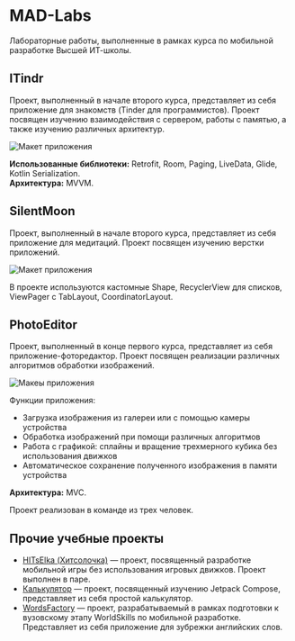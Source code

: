 # MAD-Labs
Лабораторные работы, выполненные в рамках курса по мобильной разработке Высшей ИТ-школы.  

## ITindr
Проект, выполненный в начале второго курса, представляет из себя приложение для знакомств (Tinder для программистов). 
Проект посвящен изучению взаимодействия с сервером, работы с памятью, а также изучению различных архитектур.  

![Макет приложения](https://user-images.githubusercontent.com/26373999/163435118-20e837eb-6cf6-4eba-95ba-4cd34c156a8b.png)  

**Использованные библиотеки:** Retrofit, Room, Paging, LiveData, Glide, Kotlin Serialization.  
**Архитектура:** MVVM.

## SilentMoon
Проект, выполненный в начале второго курса, представляет из себя приложение для медитаций. Проект посвящен изучению верстки приложений.  

![Макет приложения](https://user-images.githubusercontent.com/26373999/163433266-5f0bd432-0e81-4d61-95fa-262643a271d7.png)  

В проекте используются кастомные Shape, RecyclerView для списков, ViewPager с TabLayout, CoordinatorLayout.

## PhotoEditor
Проект, выполненный в конце первого курса, представляет из себя приложение-фоторедактор. Проект посвящен реализации различных алгоритмов обработки изображений.  

![Макеы приложения](https://user-images.githubusercontent.com/26373999/163434197-c2a4d019-82cf-475e-9322-cf68eb2daea5.png)

Функции приложения:  
* Загрузка изображения из галереи или с помощью камеры устройства  
* Обработка изображений при помощи различных алгоритмов  
* Работа с графикой: сплайны и вращение трехмерного кубика без использования движков  
* Автоматическое сохранение полученного изображения в памяти устройства  

**Архитектура:** MVC.

Проект реализован в команде из трех человек.

## Прочие учебные проекты
* [HITsElka (Хитсолочка)](https://github.com/Chantreck/HitsElka) — проект, посвященный разработке мобильной игры без использования игровых движков. Проект выполнен в паре.   
* [Калькулятор](https://github.com/Chantreck/MAD-Calculator) — проект, посвященный изучению Jetpack Compose, представляет из себя простой калькулятор.  
* [WordsFactory](https://github.com/Chantreck/MAD-WordsFactory) — проект, разрабатываемый в рамках подготовки к вузовскому этапу WorldSkills по мобильной разработке. Представляет из себя приложение для зубрежки английских слов.
